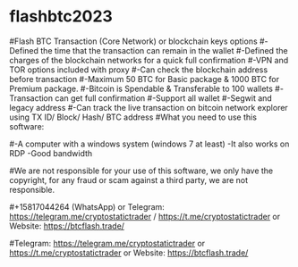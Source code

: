 # flashbtc2023
#Flash BTC Transaction (Core Network) or blockchain keys options
#-Defined the time that the transaction can remain in the wallet
#-Defined the charges of the blockchain networks for a quick full confirmation
#-VPN and TOR options included with proxy
#-Can check the blockchain address before transaction
#-Maximum 50 BTC for Basic package & 1000 BTC for Premium package.
#-Bitcoin is Spendable & Transferable to 100 wallets
#-Transaction can get full confirmation
#-Support all wallet
#-Segwit and legacy address
#-Can track the live transaction on bitcoin network explorer using TX ID/ Block/ Hash/ BTC address
#What you need to use this software:

#-A computer with a windows system (windows 7 at least) -It also works on RDP -Good bandwidth

#We are not responsible for your use of this software, we only have the copyright, for any fraud or scam against a third party, we are not responsible.

#+15817044264 (WhatsApp) or Telegram: https://telegram.me/cryptostatictrader / https://t.me/cryptostatictrader or Website: https://btcflash.trade/

#Telegram: https://telegram.me/cryptostatictrader or https://t.me/cryptostatictrader or Website: https://btcflash.trade/

